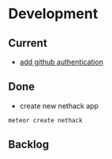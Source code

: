 # Development

## Current
- [add github authentication](http://themeteorchef.com/recipes/roll-your-own-authentication/)


## Done
- create new nethack app
```
meteor create nethack
```

## Backlog
